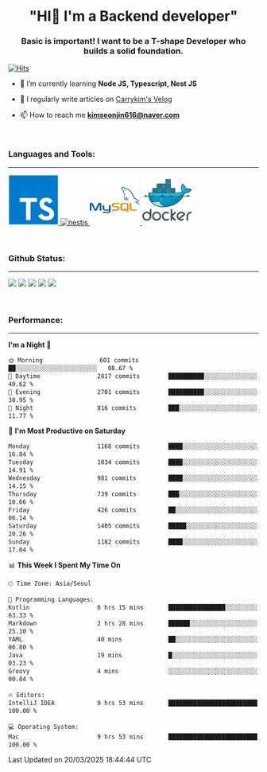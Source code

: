 <h1 align="center">"HI👋 I'm a Backend developer" </h1>
<h3 align="center">Basic is important! I want to be a T-shape Developer who builds a solid foundation.</h3>

[![Hits](https://hits.seeyoufarm.com/api/count/incr/badge.svg?url=https%3A%2F%2Fgithub.com%2Fgimseonjin&count_bg=%2318BFE5&title_bg=%23555555&icon=ko-fi.svg&icon_color=%23E7E7E7&title=hits&edge_flat=false)](https://hits.seeyoufarm.com)

- 🌱 I’m currently learning **Node JS, Typescript, Nest JS**

- 📝 I regularly write articles on [Carrykim's Velog](https://velog.io/@carrykim)

- 📫 How to reach me **kimseonjin616@naver.com**

<br/>

<h3 align="left">Languages and Tools:</h3>

***

<p align="left"> 
 <a href="https://www.typescriptlang.org/" target="_blank" rel="noreferrer"> <img src="https://raw.githubusercontent.com/devicons/devicon/master/icons/typescript/typescript-original.svg" alt="typescript" width="20%" height="20%"/> </a>
<a href="https://nestjs.com/" target="_blank" rel="noreferrer"> <img src="https://docs.nestjs.com/assets/logo-small.svg" alt="nestjs" width="20%" height="20%"/> </a> 
<a href="https://www.mysql.com/" target="_blank" rel="noreferrer"> <img src="https://raw.githubusercontent.com/devicons/devicon/master/icons/mysql/mysql-original-wordmark.svg" alt="mysql" width="20%" height="20%"/>  </a>
 <a href="https://www.docker.com/" target="_blank" rel="noreferrer"> <img src="https://raw.githubusercontent.com/devicons/devicon/master/icons/docker/docker-original-wordmark.svg" alt="docker" width="20%" height="20%"/> </a>
 </p>
</p>

<br/>

<h3 align="left">Github Status:</h3>

***

![](http://github-profile-summary-cards.vercel.app/api/cards/profile-details?username=gimseonjin&theme=nord_bright)
![](http://github-profile-summary-cards.vercel.app/api/cards/repos-per-language?username=gimseonjin&theme=nord_bright)
![](http://github-profile-summary-cards.vercel.app/api/cards/most-commit-language?username=gimseonjin&theme=nord_bright)
![](http://github-profile-summary-cards.vercel.app/api/cards/stats?username=gimseonjin&theme=nord_bright)
![](http://github-profile-summary-cards.vercel.app/api/cards/productive-time?username=gimseonjin&theme=nord_bright&utcOffset=8)


<br/>

<h3 align="left">Performance:</h3>

***

<!--START_SECTION:waka-->
**I'm a Night 🦉** 

```text
🌞 Morning                601 commits         ██░░░░░░░░░░░░░░░░░░░░░░░   08.67 % 
🌆 Daytime                2817 commits        ██████████░░░░░░░░░░░░░░░   40.62 % 
🌃 Evening                2701 commits        ██████████░░░░░░░░░░░░░░░   38.95 % 
🌙 Night                  816 commits         ███░░░░░░░░░░░░░░░░░░░░░░   11.77 % 
```
📅 **I'm Most Productive on Saturday** 

```text
Monday                   1168 commits        ████░░░░░░░░░░░░░░░░░░░░░   16.84 % 
Tuesday                  1034 commits        ████░░░░░░░░░░░░░░░░░░░░░   14.91 % 
Wednesday                981 commits         ████░░░░░░░░░░░░░░░░░░░░░   14.15 % 
Thursday                 739 commits         ███░░░░░░░░░░░░░░░░░░░░░░   10.66 % 
Friday                   426 commits         ██░░░░░░░░░░░░░░░░░░░░░░░   06.14 % 
Saturday                 1405 commits        █████░░░░░░░░░░░░░░░░░░░░   20.26 % 
Sunday                   1182 commits        ████░░░░░░░░░░░░░░░░░░░░░   17.04 % 
```


📊 **This Week I Spent My Time On** 

```text
🕑︎ Time Zone: Asia/Seoul

💬 Programming Languages: 
Kotlin                   6 hrs 15 mins       ████████████████░░░░░░░░░   63.33 % 
Markdown                 2 hrs 28 mins       ██████░░░░░░░░░░░░░░░░░░░   25.10 % 
YAML                     40 mins             ██░░░░░░░░░░░░░░░░░░░░░░░   06.80 % 
Java                     19 mins             █░░░░░░░░░░░░░░░░░░░░░░░░   03.23 % 
Groovy                   4 mins              ░░░░░░░░░░░░░░░░░░░░░░░░░   00.84 % 

🔥 Editors: 
IntelliJ IDEA            9 hrs 53 mins       █████████████████████████   100.00 % 

💻 Operating System: 
Mac                      9 hrs 53 mins       █████████████████████████   100.00 % 
```


 Last Updated on 20/03/2025 18:44:44 UTC
<!--END_SECTION:waka-->

<div align="center">
  
